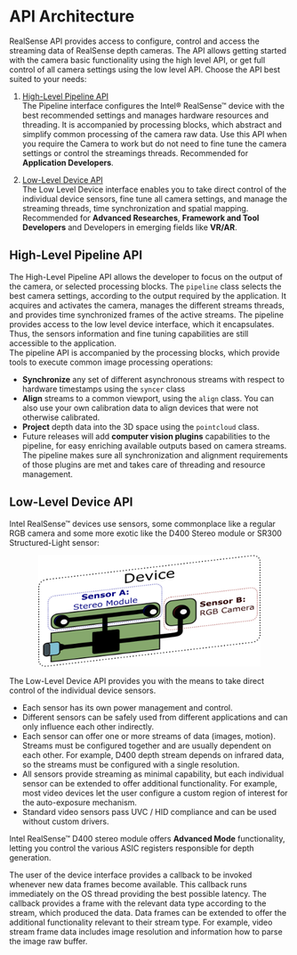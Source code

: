 # API Architecture

RealSense API provides access to configure, control and access the streaming data of RealSense depth cameras. The API allows getting started with the camera basic functionality using the high level API, or get full control of all camera settings using the low level API. Choose the API best suited to your needs:

1. [High-Level Pipeline API](#high-level-pipeline-api)  
The Pipeline interface configures the Intel® RealSense™ device with the best recommended settings and manages hardware resources and threading. It is accompanied by processing blocks, which abstract and simplify common processing of the camera raw data. Use this API when you require the Camera to work but do not need to fine tune the camera settings or control the streamings threads. Recommended for **Application Developers**.

2. [Low-Level Device API](#low-level-device-api)  
 The Low Level Device interface enables you to take direct control of the individual device sensors, fine tune all camera settings, and manage the streaming threads, time synchronization and spatial mapping. Recommended for **Advanced Researches**, **Framework and Tool Developers** and Developers in emerging fields like **VR/AR**.

## High-Level Pipeline API

The High-Level Pipeline API allows the developer to focus on the output of the camera, or selected processing blocks. The `pipeline` class selects the best camera settings, according to the output required by the application. It acquires and activates the camera, manages the different streams threads, and provides time synchronized frames of the active streams. The pipeline provides access to the low level device interface, which it encapsulates. Thus, the sensors information and fine tuning capabilities are still accessible to the application.   
The pipeline API is accompanied by the processing blocks, which provide tools to execute common image processing operations:

* **Synchronize** any set of different asynchronous streams with respect to hardware timestamps using the `syncer` class
* **Align** streams to a common viewport, using the `align` class. You can also use your own calibration data to align devices that were not otherwise calibrated.
* **Project** depth data into the 3D space using the `pointcloud` class. 
* Future releases will add **computer vision plugins** capabilities to the pipeline, for easy enriching available outputs based on camera streams. The pipeline makes sure all synchronization and alignment requirements of those plugins are met and takes care of threading and resource management.

## Low-Level Device API
Intel RealSense™ devices use sensors, some commonplace like a regular RGB camera and some more exotic like the D400 Stereo module or SR300 Structured-Light sensor:
<p align="center"><img src="img/sensors_within_device.png" width="400" height="200" /></p>

The Low-Level Device API provides you with the means to take direct control of the individual device sensors.   
* Each sensor has its own power management and control.  
* Different sensors can be safely used from different applications and can only influence each other indirectly.
* Each sensor can offer one or more streams of data (images, motion). Streams must be configured together and are usually dependent on each other. For example, D400 depth stream depends on infrared data, so the streams must be configured with a single resolution.
* All sensors provide streaming as minimal capability, but each individual sensor can be extended to offer additional functionality. For example, most video devices let the user configure a custom region of interest for the auto-exposure mechanism.
* Standard video sensors pass UVC / HID compliance and can be used without custom drivers.

Intel RealSense™ D400 stereo module offers **Advanced Mode** functionality, letting you control the various ASIC registers responsible for depth generation.  

The user of the device interface provides a callback to be invoked whenever new data frames become available. This callback runs immediately on the OS thread providing the best possible latency. 
The callback provides a frame with the relevant data type according to the stream, which produced the data. Data frames can be extended to offer the additional functionality relevant to their stream type. For example, video stream frame data includes image resolution and information how to parse the image raw buffer.
